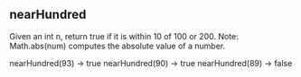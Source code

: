 ## nearHundred

Given an int n, return true if it is within 10 of 100 or 200. Note: Math.abs(num) computes the absolute value of a number.

nearHundred(93) → true
nearHundred(90) → true
nearHundred(89) → false
